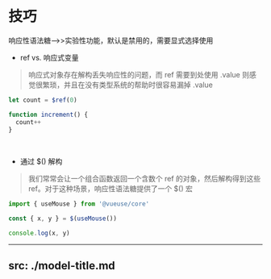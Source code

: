# 技巧
响应性语法糖-->>实验性功能，默认是禁用的，需要显式选择使用

<v-click>

- ref vs. 响应式变量

</v-click>

<v-click>

> 响应式对象存在解构丢失响应性的问题，而 ref 需要到处使用 .value 则感觉很繁琐，并且在没有类型系统的帮助时很容易漏掉 .value

```ts {all|1,4|all}
let count = $ref(0)

function increment() {
  count++
}
```

</v-click>

<br/>

<v-click>

- 通过 $() 解构

</v-click>

<v-click>

> 我们常常会让一个组合函数返回一个含数个 ref 的对象，然后解构得到这些 ref。对于这种场景，响应性语法糖提供了一个 $() 宏

```ts {all|3,5|all}
import { useMouse } from '@vueuse/core'

const { x, y } = $(useMouse())

console.log(x, y)
```

</v-click>

---
src: ./model-title.md
---
